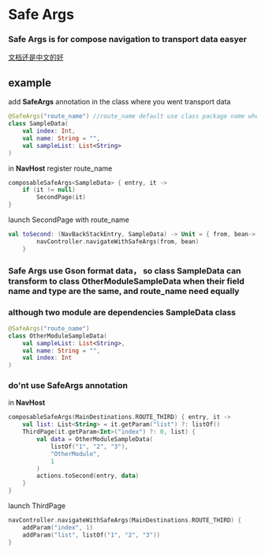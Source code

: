# Safe Args 
### Safe Args is for compose navigation to transport data easyer </p>

[文档还是中文的好](README_CN.MD)

## example

add **SafeArgs** annotation in the class where you went transport data 
```kotlin 
@SafeArgs("route_name") //route_name default use class package name when is empty
class SampleData(
    val index: Int,
    val name: String = "",
    val sampleList: List<String>
)
```
in **NavHost** register route_name
```kotlin 
composableSafeArgs<SampleData> { entry, it ->
    if (it != null)
        SecondPage(it)
}
```
launch SecondPage with route_name
```kotlin
val toSecond: (NavBackStackEntry, SampleData) -> Unit = { from, bean->
        navController.navigateWithSafeArgs(from, bean)
    }
```
### Safe Args use Gson format data， so class SampleData can transform to class OtherModuleSampleData when their field name and type are the same, and route_name need equally
### although two module are dependencies SampleData class
```kotlin
@SafeArgs("route_name")
class OtherModuleSampleData(
    val sampleList: List<String>,
    val name: String = "",
    val index: Int
)
```

### do'nt use **SafeArgs** annotation

in **NavHost** 
```kotlin 
composableSafeArgs(MainDestinations.ROUTE_THIRD) { entry, it ->
    val list: List<String> = it.getParam("list") ?: listOf()
    ThirdPage(it.getParam<Int>("index") ?: 0, list) {
        val data = OtherModuleSampleData(
            listOf("1", "2", "3"),
            "OtherModule",
            1
        )
        actions.toSecond(entry, data)
    }
}
```
launch ThirdPage
```kotlin
navController.navigateWithSafeArgs(MainDestinations.ROUTE_THIRD) {
    addParam("index", 1)
    addParam("list", listOf("1", "2", "3"))
}
```
